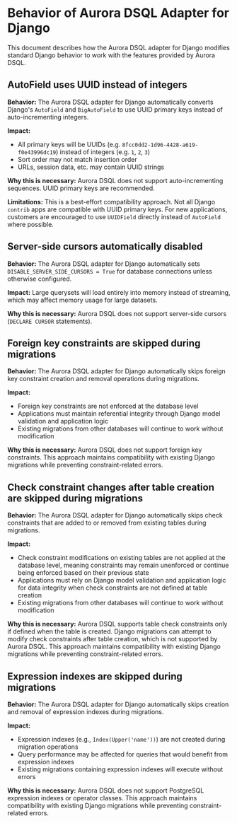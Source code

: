 # Behavior of Aurora DSQL Adapter for Django

This document describes how the Aurora DSQL adapter for Django modifies standard Django behavior to work with the features provided by Aurora DSQL.

## AutoField uses UUID instead of integers

**Behavior:** The Aurora DSQL adapter for Django automatically converts Django's `AutoField` and `BigAutoField` to use UUID primary keys instead of auto-incrementing integers.

**Impact:** 
- All primary keys will be UUIDs (e.g. `8fcc0dd2-1d96-4428-a619-f0e43996dc19`) instead of integers (e.g. `1`, `2`, `3`)
- Sort order may not match insertion order
- URLs, session data, etc. may contain UUID strings

**Why this is necessary:** Aurora DSQL does not support auto-incrementing sequences. UUID primary keys are recommended.

**Limitations:** This is a best-effort compatibility approach. Not all Django `contrib` apps are compatible with UUID primary keys. For new applications, customers are encouraged to use `UUIDField` directly instead of `AutoField` where possible.

## Server-side cursors automatically disabled

**Behavior:** The Aurora DSQL adapter for Django automatically sets `DISABLE_SERVER_SIDE_CURSORS = True` for database connections unless otherwise configured.

**Impact:** Large querysets will load entirely into memory instead of streaming, which may affect memory usage for large datasets.

**Why this is necessary:** Aurora DSQL does not support server-side cursors (`DECLARE CURSOR` statements).

## Foreign key constraints are skipped during migrations

**Behavior:** The Aurora DSQL adapter for Django automatically skips foreign key constraint creation and removal operations during migrations.

**Impact:** 
- Foreign key constraints are not enforced at the database level
- Applications must maintain referential integrity through Django model validation and application logic
- Existing migrations from other databases will continue to work without modification

**Why this is necessary:** Aurora DSQL does not support foreign key constraints. This approach maintains compatibility with existing Django migrations while preventing constraint-related errors.

## Check constraint changes after table creation are skipped during migrations

**Behavior:** The Aurora DSQL adapter for Django automatically skips check constraints that are added to or removed from existing tables during migrations.

**Impact:**
- Check constraint modifications on existing tables are not applied at the database level, meaning constraints may remain unenforced or continue being enforced based on their previous state
- Applications must rely on Django model validation and application logic for data integrity when check constraints are not defined at table creation
- Existing migrations from other databases will continue to work without modification

**Why this is necessary:** Aurora DSQL supports table check constraints only if defined when the table is created. Django migrations can attempt to modify check constraints after table creation, which is not supported by Aurora DSQL. This approach maintains compatibility with existing Django migrations while preventing constraint-related errors.

## Expression indexes are skipped during migrations

**Behavior:** The Aurora DSQL adapter for Django automatically skips creation and removal of expression indexes during migrations.

**Impact:**
- Expression indexes (e.g., `Index(Upper('name'))`) are not created during migration operations
- Query performance may be affected for queries that would benefit from expression indexes
- Existing migrations containing expression indexes will execute without errors

**Why this is necessary:** Aurora DSQL does not support PostgreSQL expression indexes or operator classes. This approach maintains compatibility with existing Django migrations while preventing constraint-related errors.

